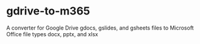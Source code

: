 # gdrive-to-m365
 A converter for Google Drive gdocs, gslides, and gsheets files to Microsoft Office file types docx, pptx, and xlsx
